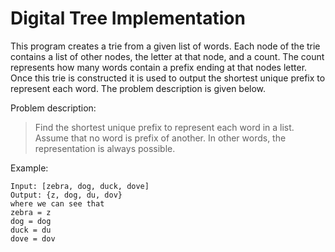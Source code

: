 # Digital Tree Implementation
This program creates a trie from a given list of words. Each node of the trie contains a list of other nodes, the letter at that node, and a count. The count represents how many words contain a prefix ending at that nodes letter. Once this trie is constructed it is used to output the shortest unique prefix to represent each word. The problem description is given below. 

Problem description:
> Find the shortest unique prefix to represent each word in a list. Assume that no word is prefix of another. In other words, the representation is always possible.


Example:
```
Input: [zebra, dog, duck, dove]
Output: {z, dog, du, dov}
where we can see that
zebra = z
dog = dog
duck = du
dove = dov
```
